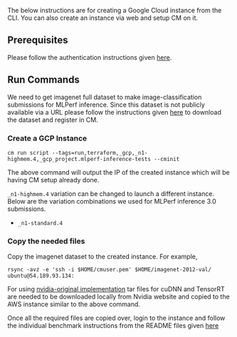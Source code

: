 The below instructions are for creating a Google Cloud instance from the CLI. You can also create an instance via web and setup CM on it.

## Prerequisites

Please follow the authentication instructions given [here](https://github.com/ctuning/mlcommons-ck/blob/master/cm-mlops/script/run-terraform/README-about.md).


## Run Commands

We need to get imagenet full dataset to make image-classification submissions for MLPerf inference. Since this dataset is not publicly available via a URL please follow the instructions given [here](https://github.com/mlcommons/ck/blob/master/cm-mlops/script/get-dataset-imagenet-val/README-extra.md) to download the dataset and register in CM.


### Create a GCP Instance


```
cm run script --tags=run,terraform,_gcp,_n1-highmem.4,_gcp_project.mlperf-inference-tests --cminit
```

The above command will output the IP of the created instance which will be having CM setup already done. 

`_n1-highmem.4` variation can be changed to launch a different instance. Below are the variation combinations we used for MLPerf inference 3.0 submissions.

* `_n1-standard.4`

### Copy the needed files

Copy the imagenet dataset to the created instance. For example,

```
rsync -avz -e 'ssh -i $HOME/cmuser.pem' $HOME/imagenet-2012-val/ ubuntu@54.189.93.134:
```
For using [nvidia-original implementation](https://github.com/mlcommons/ck/tree/main/cm-mlops/script/reproduce-mlperf-inference-nvidia) tar files for cuDNN and TensorRT are needed to be downloaded locally from Nvidia website and copied to the AWS instance similar to the above command.

Once all the required files are copied over, login to the instance and follow the individual benchmark instructions from the README files given [here](./)
